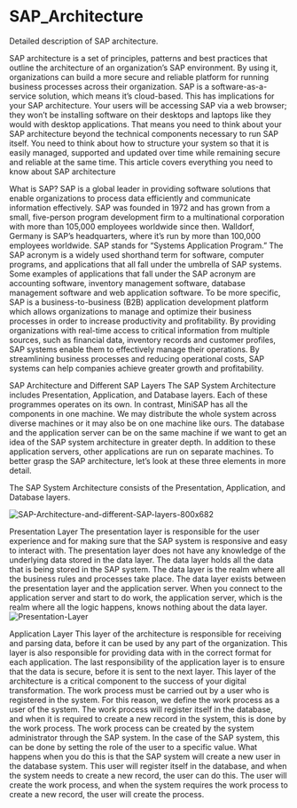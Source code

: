 # SAP_Architecture
Detailed description of SAP architecture.


SAP architecture is a set of principles, patterns and best practices that outline the architecture of an organization’s SAP environment. By using it, organizations can build a more secure and reliable platform for running business processes across their organization. SAP is a software-as-a-service solution, which means it’s cloud-based. This has implications for your SAP architecture. Your users will be accessing SAP via a web browser; they won’t be installing software on their desktops and laptops like they would with desktop applications.
That means you need to think about your SAP architecture beyond the technical components necessary to run SAP itself. You need to think about how to structure your system so that it is easily managed, supported and updated over time while remaining secure and reliable at the same time. This article covers everything you need to know about SAP architecture

What is SAP?
SAP is a global leader in providing software solutions that enable organizations to process data efficiently and communicate information effectively. SAP was founded in 1972 and has grown from a small, five-person program development firm to a multinational corporation with more than 105,000 employees worldwide since then. Walldorf, Germany is SAP’s headquarters, where it’s run by more than 100,000 employees worldwide. SAP stands for “Systems Application Program.” The SAP acronym is a widely used shorthand term for software, computer programs, and applications that all fall under the umbrella of SAP systems. Some examples of applications that fall under the SAP acronym are accounting software, inventory management software, database management software and web application software. To be more specific, SAP is a business-to-business (B2B) application development platform which allows organizations to manage and optimize their business processes in order to increase productivity and profitability. By providing organizations with real-time access to critical information from multiple sources, such as financial data, inventory records and customer profiles, SAP systems enable them to effectively manage their operations. By streamlining business processes and reducing operational costs, SAP systems can help companies achieve greater growth and profitability.

SAP Architecture and Different SAP Layers
The SAP System Architecture includes Presentation, Application, and Database layers. Each of these programmes operates on its own. In contrast, MiniSAP has all the components in one machine. We may distribute the whole system across diverse machines or it may also be on one machine like ours. The database and the application server can be on the same machine if we want to get an idea of the SAP system architecture in greater depth. In addition to these application servers, other applications are run on separate machines. To better grasp the SAP architecture, let’s look at these three elements in more detail.

The SAP System Architecture consists of the Presentation, Application, and Database layers.

![SAP-Architecture-and-different-SAP-layers-800x682](https://user-images.githubusercontent.com/81725794/178094266-4a92fff8-8f20-4749-8203-9473c705270f.png)

Presentation Layer
The presentation layer is responsible for the user experience and for making sure that the SAP system is responsive and easy to interact with. The presentation layer does not have any knowledge of the underlying data stored in the data layer. The data layer holds all the data that is being stored in the SAP system. The data layer is the realm where all the business rules and processes take place. The data layer exists between the presentation layer and the application server. When you connect to the application server and start to do work, the application server, which is the realm where all the logic happens, knows nothing about the data layer.
![Presentation-Layer](https://user-images.githubusercontent.com/81725794/178094293-b8368eb8-10ea-4363-ac21-9a89bef5a776.png)


Application Layer
This layer of the architecture is responsible for receiving and parsing data, before it can be used by any part of the organization. This layer is also responsible for providing data with in the correct format for each application. The last responsibility of the application layer is to ensure that the data is secure, before it is sent to the next layer. This layer of the architecture is a critical component to the success of your digital transformation. The work process must be carried out by a user who is registered in the system. For this reason, we define the work process as a user of the system. The work process will register itself in the database, and when it is required to create a new record in the system, this is done by the work process. The work process can be created by the system administrator through the SAP system. In the case of the SAP system, this can be done by setting the role of the user to a specific value. What happens when you do this is that the SAP system will create a new user in the database system. This user will register itself in the database, and when the system needs to create a new record, the user can do this. The user will create the work process, and when the system requires the work process to create a new record, the user will create the process.
